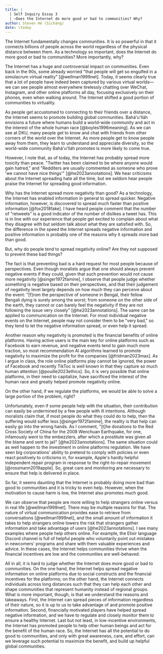 ```yaml
---
title: |
  | Self Inquiry Essay 3
  | —Does the Internet do more good or bad to communities? Why?
author: Steven Hé (Sīchàng)
date: \today
---
```


The Internet fundamentally changes communities.
It is so powerful in that it connects billions of people across the world
regardless of the physical distance between them.
As a technology so important,
does the Internet do more good or bad to communities?
More importantly, why?

The Internet has a huge and controversial impact on communities.
Even back in the 90s, some already worried
"that people will get so engulfed in a simulacrum virtual reality"
[@wellman1999net].
Today, it seems clearly true that a lot of people have indeed been captured by
various virtual worlds—we can see people almost everywhere tirelessly chatting
over WeChat, Instagram, and other online platforms all day,
focusing exclusively on their phones, even when walking around.
The Internet shifted a good portion of communities to virtuality.

As people get accustomed to connecting to their friends over a distance,
the Internet seems to promote building global communities.
Bahá'u'lláh envisions a future where humans build a world-wide community and
act in the interest of the whole human race [@boyles1996meaning].
As we can see at DKU, many people get to know and chat with friends from other
corners of the world over the Internet.
As more people get to know people away from them,
they learn to understand and appreciate diversity,
so the world-wide community Bahá'u'lláh promotes is more likely to come true.

However, I note that, as of today,
the Internet has probably spread more toxicity than peace.
"Twitter has been claimed to be where anyone would gain hatred,"
and "Redditers are usually commented as someone who prove 'we cannot have nice
things'" [@he2023annotations].
We hear criticisms about the Internet spreading hate all the time,
but we seldom hear people praise the Internet for spreading good information.

Why has the Internet spread more negativity than good?
As a technology, the Internet has enabled information in general to spread
quicker.
Negative information, however,
is discovered to spread much faster than positive information [@fox2018fake].
I have heard people comment that the number of "retweets" is a good indicator
of the number of dislikes a tweet has.
This is in line with our experience that people get excited to complain about
what they disagree with but seldom talk about what they are satisfied with.
So, the difference in the speed the Internet spreads negative information and
positive information is probably one of the reasons why it spreads more bad than
good.

But, why do people tend to spread negativity online?
Are they not supposed to prevent these bad things?

The fact is that preventing bad is a hard request for most people because
of perspectives.
Even though
moralists argue that one should always prevent negative events if they could,
given that such prevention would not cause more negativity [@singer1972famine],
I observe that people judge whether something is negative based on their
perspectives,
and that their judgement of negativity level largely depends on how much they
can perceive about the event:
"[f]rom the perspective of someone in Bengal,
their fellow Bengali dying is surely among the worst;
from someone on the other side of the earth,
they cannot or can barely feel the negativity if they are not following the
issue very closely" [@he2023annotations].
The same can be applied to communication on the Internet.
For most individual negative events on the Internet,
people may not consider them to be "very bad,"
so they tend to let the negative information spread, or even help it spread.

Another reason why negativity is promoted is the financial benefits of online
platforms.
Having active users is the main key for online platforms such as Facebook to
earn revenue, and negative events tend to gain much more traction,
so most recommendation AI algorithms learned to promote negativity to maximize
the profit for the companies [@fridman2023max].
As I argue in class, the role online platforms play cannot be ignored,
the power of Facebook and recently TikToc is well known in that they capture
so much human attention [@pouille2023ethics].
So, it is very possible that online platforms, in their need to capitalize,
have sacrificed the interest of the human race and
greatly helped promote negativity online.

On the other hand, if we regulate the platforms,
we would be able to solve a large portion of the problem, right?

Unfortunately, even if some people help with the situation,
their contribution can easily be undermined by a few people with ill intentions.
Although moralists claim that, if most people do what they could do to help,
then the suffering would suffer less [@singer1972famine],
the reality is that help can easily go into the wrong hands.
As I comment, "[t]he donations to the Red Cross Society of China for the 2008
Wenchuan Earthquake, for one, infamously went to the embezzlers,
after which a prostitute was given all the blame and sent to jail"
[@he2023annotations].
The same situation could as well happen to the investment in online platforms
regulation.
We have seen big corporations' ability to pretend to comply with policies or
even react positively to criticisms in, for example,
Apple's hardly helpful independent repair program in response to the
right-to-repair movement [@rossmann2019apple].
So, great care and monitoring are necessary to ensure that help is delivered
in place.

So far, it seems daunting that the Internet is probably doing more bad than
good to communities and it is tricky to even help.
However, when the motivation to cause harm is low,
the Internet also promotes much good.

We can observe that people are more willing to help strangers online
versus in real life [@wellman1999net].
There may be multiple reasons for that.
The nature of virtual communication provides ease to retrieve from
conversations [@wellman1999net],
and the small amount of information it takes to help strangers online lowers
the risk that strangers gather information and take advantage of users
[@he2023annotations].
I see many examples where people help others online.
For example, the Elixir language Discord channel is full of helpful people
who voluntarily point out mistakes in newcomers' programs and share with them
valuable experiences and advice.
In these cases, the Internet helps communities thrive
when the financial incentives are low and the communities are well-behaved.

All in all, it is hard to judge whether the Internet does more good or bad to
communities.
On the one hand, the Internet helps spread negative information on online
platforms due to social constructs and the financial incentives for the
platforms;
on the other hand, the Internet connects individuals across long distances
such that they can help each other and shape communities that represent humanity
instead of regional groups.
What is more important, though, is that we understand the reasons and takeaways.
First, the Internet can spread pieces of information regardless of
their nature, so it is up to us to take advantage of and promote
positive information.
Second, financially motivated players have helped spread negative information,
and we have to regulate and closely monitor them to ensure a healthy Internet.
Last but not least, in low-incentive environments,
the Internet has promoted people to help other
human beings and act for the benefit of the human race.
So, the Internet has all the potential to do good to communities,
and only with great awareness, care, and effort,
can we leverage such potential to maximize the benefit,
and build up helpful global communities.
